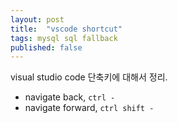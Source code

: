 ```yaml
---
layout: post
title:  "vscode shortcut"
tags: mysql sql fallback
published: false
---
```


visual studio code 단축키에 대해서 정리.

- navigate back, `ctrl -`
- navigate forward, `ctrl shift -`





